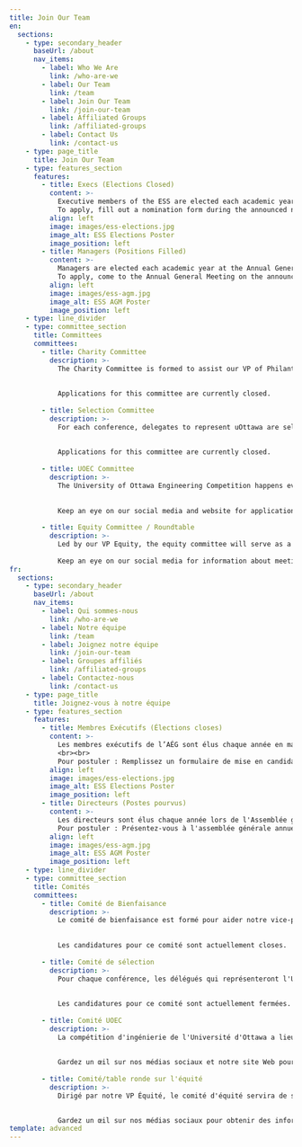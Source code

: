 ```yaml
---
title: Join Our Team
en:
  sections:
    - type: secondary_header
      baseUrl: /about
      nav_items:
        - label: Who We Are
          link: /who-are-we
        - label: Our Team
          link: /team
        - label: Join Our Team
          link: /join-our-team
        - label: Affiliated Groups
          link: /affiliated-groups
        - label: Contact Us
          link: /contact-us
    - type: page_title
      title: Join Our Team
    - type: features_section
      features:
        - title: Execs (Elections Closed)
          content: >-
            Executive members of the ESS are elected each academic year in March. Their term begins on May 1st and ends on April 30th the subsequent year. Any vacant positions will be filled through a by-election at the beginning of the fall term. <br><br>
            To apply, fill out a nomination form during the announced nomination period by getting signatures from any 15 engineering students and send it to [elections-ceo@uottawaess.ca](mailto:elections-ceo@uottawaess.ca)
          align: left
          image: images/ess-elections.jpg
          image_alt: ESS Elections Poster
          image_position: left
        - title: Managers (Positions Filled)
          content: >-
            Managers are elected each academic year at the Annual General Meeting. Their term begins on May 1st and ends on April 30th the subsequent year.<br><br>
            To apply, come to the Annual General Meeting on the announced date to run for your desired position.
          align: left
          image: images/ess-agm.jpg
          image_alt: ESS AGM Poster
          image_position: left
    - type: line_divider
    - type: committee_section
      title: Committees
      committees:
        - title: Charity Committee
          description: >-
            The Charity Committee is formed to assist our VP of Philanthropic Affairs with all things charity! Its members are responsible for suggesting charities to support, helping with events and best of all, helping plan the annual engineering charity ball!
  
  
            Applications for this committee are currently closed.
  
        - title: Selection Committee
          description: >-
            For each conference, delegates to represent uOttawa are selected by the selection committee. Members of this committee are tasked with reviewing applications anonymously and helping our VP external select delegates for several conferences throughout the academic year.
  
  
            Applications for this committee are currently closed.
  
        - title: UOEC Committee
          description: >-
            The University of Ottawa Engineering Competition happens every year in the fall semester. Each year, a committee of students is pulled together to assist our VP of Internal Affairs in the organization and execution of the event. 
  
  
            Keep an eye on our social media and website for applications information!
  
        - title: Equity Committee / Roundtable
          description: >-
            Led by our VP Equity, the equity committee will serve as a support to all clubs. The meetings of the committee are open to all members in a roundtable form. 
            
            Keep an eye on our social media for information about meetings!
fr:
  sections:
    - type: secondary_header
      baseUrl: /about
      nav_items:
        - label: Qui sommes-nous
          link: /who-are-we
        - label: Notre équipe
          link: /team
        - label: Joignez notre équipe
          link: /join-our-team
        - label: Groupes affiliés
          link: /affiliated-groups
        - label: Contactez-nous
          link: /contact-us
    - type: page_title
      title: Joignez-vous à notre équipe
    - type: features_section
      features:
        - title: Membres Exécutifs (Élections closes)
          content: >-
            Les membres exécutifs de l’AÉG sont élus chaque année en mars. Leur mandat commence le 1er mai et se termine le 30 avril de l'année suivante. Tout poste vacant sera comblé par une élection partielle au début de la session d'automne.
            <br><br>
            Pour postuler : Remplissez un formulaire de mise en candidature pendant la période de mise en candidature annoncée en obtenant les signatures de 15 étudiants en génie et envoyez-le au DGÉ [elections-ceo@uottawaess.ca](mailto:elections-ceo@uottawaess.ca)
          align: left
          image: images/ess-elections.jpg
          image_alt: ESS Elections Poster
          image_position: left
        - title: Directeurs (Postes pourvus)
          content: >-
            Les directeurs sont élus chaque année lors de l'Assemblée générale annuelle. Leur mandat commence le 1er mai et se termine le 30 avril de l'année suivante.<br><br>
            Pour postuler : Présentez-vous à l'assemblée générale annuelle à la date annoncée pour vous présenter au poste que vous désirez.
          align: left
          image: images/ess-agm.jpg
          image_alt: ESS AGM Poster
          image_position: left
    - type: line_divider
    - type: committee_section
      title: Comités
      committees:
        - title: Comité de Bienfaisance
          description: >-
            Le comité de bienfaisance est formé pour aider notre vice-président des affaires philanthropiques pour tout ce qui concerne la bienfaisance ! Ses membres sont chargés de suggérer des organismes de bienfaisance à soutenir, d'aider à l'organisation d'événements et, surtout, d'aider à planifier le bal annuel de charité des ingénieurs !
  
  
            Les candidatures pour ce comité sont actuellement closes.
  
        - title: Comité de sélection
          description: >-
            Pour chaque conférence, les délégués qui représenteront l'Université d'Ottawa sont choisis par le comité de sélection. Les membres de ce comité ont pour tâche d'examiner les demandes de façon anonyme et d'aider notre VP externe à sélectionner les délégués pour plusieurs conférences au cours de l'année universitaire.
  
  
            Les candidatures pour ce comité sont actuellement fermées.
  
        - title: Comité UOEC
          description: >-
            La compétition d'ingénierie de l'Université d'Ottawa a lieu chaque année au semestre d'automne. Chaque année, un comité d'étudiants est mis sur pied pour aider notre VP des affaires internes dans l'organisation et l'exécution de l'événement.
  
  
            Gardez un œil sur nos médias sociaux et notre site Web pour des informations sur les candidatures !
  
        - title: Comité/table ronde sur l'équité
          description: >-
            Dirigé par notre VP Équité, le comité d'équité servira de soutien à tous les clubs. Les réunions du comité sont ouvertes à tous les membres sous forme de table ronde.

            
            Gardez un œil sur nos médias sociaux pour obtenir des informations sur les réunions !
template: advanced
---
```

